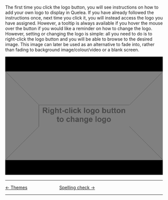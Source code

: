 The first time you click the logo button, you will see instructions on
how to add your own logo to display in Quelea. If you have already
followed the instructions once, next time you click it, you will instead
access the logo you have assigned. However, a tooltip is always
available if you hover the mouse over the button if you would like a
reminder on how to change the logo. However, setting or changing the
logo is simple: all you need to do is to right-click the logo button and
you will be able to browse to the desired image. This image can later be
used as an alternative to fade into, rather than fading to background
image/colour/video or a blank screen.

![](Quelea_manual-e-039.png)

-----



[← Themes](Themes.md "Themes") &nbsp;&nbsp;&nbsp;&nbsp;&nbsp;&nbsp;&nbsp;&nbsp;&nbsp;&nbsp;&nbsp;&nbsp;&nbsp;&nbsp;&nbsp;&nbsp;&nbsp;&nbsp;&nbsp;&nbsp;&nbsp;&nbsp;&nbsp;&nbsp; [Spelling
check →](Spelling_check.md "Spelling check")

---
